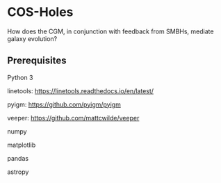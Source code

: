 # COS-Holes
How does the CGM, in conjunction with feedback from SMBHs, mediate galaxy evolution?

## Prerequisites
Python 3

linetools: https://linetools.readthedocs.io/en/latest/

pyigm: https://github.com/pyigm/pyigm

veeper: https://github.com/mattcwilde/veeper

numpy

matplotlib

pandas

astropy
